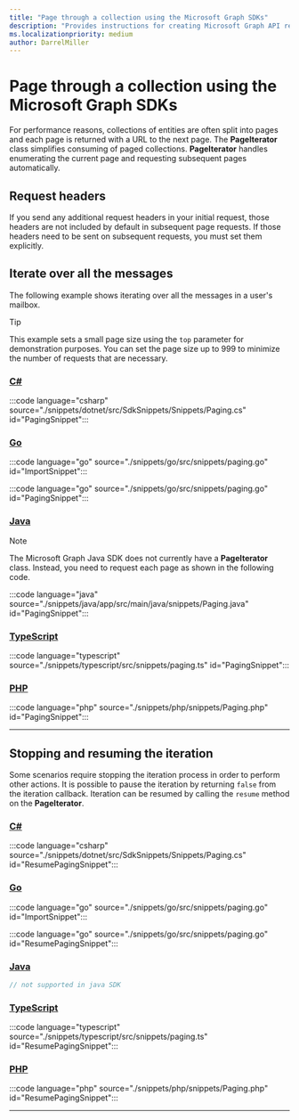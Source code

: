```yaml
---
title: "Page through a collection using the Microsoft Graph SDKs"
description: "Provides instructions for creating Microsoft Graph API requests using the Microsoft Graph SDKs."
ms.localizationpriority: medium
author: DarrelMiller
---
```


<!-- markdownlint-disable MD051 -->

# Page through a collection using the Microsoft Graph SDKs

For performance reasons, collections of entities are often split into pages and each page is returned with a URL to the next page. The **PageIterator** class simplifies consuming of paged collections. **PageIterator** handles enumerating the current page and requesting subsequent pages automatically.

## Request headers

If you send any additional request headers in your initial request, those headers are not included by default in subsequent page requests. If those headers need to be sent on subsequent requests, you must set them explicitly.

## Iterate over all the messages

The following example shows iterating over all the messages in a user's mailbox.

> [!TIP]
> This example sets a small page size using the `top` parameter for demonstration purposes. You can set the page size up to 999 to minimize the number of requests that are necessary.

### [C#](#tab/csharp)

:::code language="csharp" source="./snippets/dotnet/src/SdkSnippets/Snippets/Paging.cs" id="PagingSnippet":::

### [Go](#tab/go)

:::code language="go" source="./snippets/go/src/snippets/paging.go" id="ImportSnippet":::

:::code language="go" source="./snippets/go/src/snippets/paging.go" id="PagingSnippet":::

### [Java](#tab/java)

> [!NOTE]
> The Microsoft Graph Java SDK does not currently have a **PageIterator** class. Instead, you need to request each page as shown in the following code.

:::code language="java" source="./snippets/java/app/src/main/java/snippets/Paging.java" id="PagingSnippet":::

### [TypeScript](#tab/typescript)

:::code language="typescript" source="./snippets/typescript/src/snippets/paging.ts" id="PagingSnippet":::

### [PHP](#tab/php)

:::code language="php" source="./snippets/php/snippets/Paging.php" id="PagingSnippet":::

---

## Stopping and resuming the iteration

Some scenarios require stopping the iteration process in order to perform other actions. It is possible to pause the iteration by returning `false` from the iteration callback. Iteration can be resumed by calling the `resume` method on the **PageIterator**.

<!-- markdownlint-disable MD024 -->
### [C#](#tab/csharp)

:::code language="csharp" source="./snippets/dotnet/src/SdkSnippets/Snippets/Paging.cs" id="ResumePagingSnippet":::

### [Go](#tab/go)

:::code language="go" source="./snippets/go/src/snippets/paging.go" id="ImportSnippet":::

:::code language="go" source="./snippets/go/src/snippets/paging.go" id="ResumePagingSnippet":::

### [Java](#tab/java)

```java
// not supported in java SDK
```

### [TypeScript](#tab/typescript)

:::code language="typescript" source="./snippets/typescript/src/snippets/paging.ts" id="ResumePagingSnippet":::

### [PHP](#tab/php)

:::code language="php" source="./snippets/php/snippets/Paging.php" id="ResumePagingSnippet":::

---
<!-- markdownlint-enable MD024 -->
